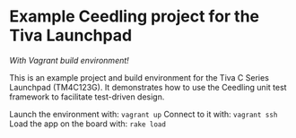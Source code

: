 # Example Ceedling project for the Tiva Launchpad

*With Vagrant build environment!*

This is an example project and build environment for the Tiva C Series Launchpad (TM4C123G). It demonstrates how to use the Ceedling unit test framework to facilitate test-driven design.

Launch the environment with: `vagrant up`
Connect to it with: `vagrant ssh`
Load the app on the board with: `rake load`